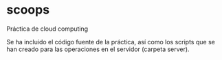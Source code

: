 # scoops
Práctica de cloud computing

Se ha incluido el código fuente de la práctica, así como los scripts que se han creado para las operaciones en el servidor (carpeta server).


